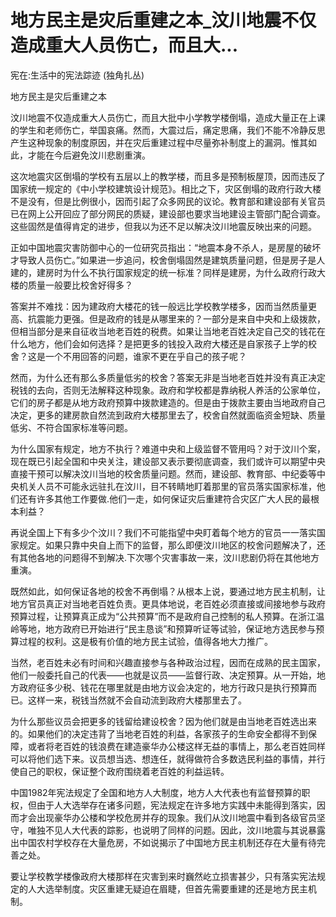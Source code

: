 # 地方民主是灾后重建之本_汶川地震不仅造成重大人员伤亡，而且大...

宪在:生活中的宪法踪迹 (独角扎丛)

地方民主是灾后重建之本

汶川地震不仅造成重大人员伤亡，而且大批中小学教学楼倒塌，造成大量正在上课的学生和老师伤亡，举国哀痛。然而，大震过后，痛定思痛，我们不能不冷静反思产生这种现象的制度原因，并在灾后重建过程中尽量弥补制度上的漏洞。惟其如此，才能在今后避免汶川悲剧重演。

这次地震灾区倒塌的学校有五层以上的教学楼，而且多是预制板屋顶，因而违反了国家统一规定的《中小学校建筑设计规范》。相比之下，灾区倒塌的政府行政大楼不是没有，但是比例很小，因而引起了众多网民的议论。教育部和建设部有关官员已在网上公开回应了部分网民的质疑，建设部也要求当地建设主管部门配合调查。这些固然是值得肯定的进步，但我以为还不足以解决汶川地震反映出来的问题。

正如中国地震灾害防御中心的一位研究员指出：“地震本身不杀人，是房屋的破坏才导致人员伤亡。”如果进一步追问，校舍倒塌固然是建筑质量问题，但是房子是人建的，建房时为什么不执行国家规定的统一标准？同样是建房，为什么政府行政大楼的质量一般要比校舍好得多？

答案并不难找：因为建政府大楼花的钱一般远比学校教学楼多，因而当然质量更高、抗震能力更强。但是政府的钱是从哪里来的？一部分是来自中央和上级拨款，但相当部分是来自征收当地老百姓的税费。如果让当地老百姓决定自己交的钱花在什么地方，他们会如何选择？是把更多的钱投入政府大楼还是自家孩子上学的校舍？这是一个不用回答的问题，谁家不更在乎自己的孩子呢？

然而，为什么还有那么多质量低劣的校舍？答案无非是当地老百姓并没有真正决定税钱的去向，否则无法解释这种现象。政府和学校都是靠纳税人养活的公家单位，它们的房子都是从地方政府预算中拨款建造的。但是由于拨款主要由当地政府自己决定，更多的建房款自然流到政府大楼那里去了，校舍自然就面临资金短缺、质量低劣、不符合国家标准等问题。

为什么国家有规定，地方不执行？难道中央和上级监督不管用吗？对于汶川个案，现在既已引起全国和中央关注，建设部又表示要彻底调查，我们或许可以期望中央直接干预可以解决汶川当地的校舍质量问题。然而，建设部、教育部、中纪委等中央机关人员不可能永远驻扎在汶川，目不转睛地盯着那里的官员落实国家标准，他们还有许多其他工作要做.他们一走，如何保证灾后重建符合灾区广大人民的最根本利益？

再说全国上下有多少个汶川？我们不可能指望中央盯着每个地方的官员一一落实国家规定。如果只靠中央自上而下的监督，那么即便汶川地区的校舍问题解决了，还有其他各地的问题得不到解决.下次哪个灾害事故一来，汶川悲剧仍将在其他地方重演。

既然如此，如何保证各地的校舍不再倒塌？从根本上说，要通过地方民主机制，让地方官员真正对当地老百姓负责。更具体地说，老百姓必须直接或间接地参与政府预算过程，让预算真正成为“公共预算”而不是政府自己控制的私人预算。在浙江温岭等地，地方政府已开始进行“民主恳谈”和预算听证等试验，保证地方选民参与预算过程的权利。这是极有价值的地方民主试验，值得各地大力推广。

当然，老百姓未必有时间和兴趣直接参与各种政治过程，因而在成熟的民主国家，他们一般委托自己的代表——也就是议员——监督行政、决定预算。从一开始，地方政府征多少税、钱花在哪里就是由地方议会决定的，地方行政只是执行预算而已。这样一来，税钱当然就不会自动流到政府大楼那里去了。

为什么那些议员会把更多的钱留给建设校舍？因为他们就是由当地老百姓选出来的。如果他们的决定违背了当地老百姓的利益，各家孩子的生命安全都得不到保障，或者将老百姓的钱浪费在建造豪华办公楼这样无益的事情上，那么老百姓同样可以将他们选下来。议员想当选、想连任，就得做符合多数选民利益的事情，并行使自己的职权，保证整个政府围绕着老百姓的利益运转。

中国1982年宪法规定了全国和地方人大制度，地方人大代表也有监督预算的职权，但由于人大选举存在诸多问题，宪法规定在许多地方实践中未能得到落实，因而才会出现豪华办公楼和学校危房并存的现象。我们从汶川地震中看到各级官员坚守，唯独不见人大代表的踪影，也说明了同样的问题。因此，汶川地震与其说暴露出中国农村学校存在大量危房，不如说揭示了中国地方民主机制还存在大量有待完善之处。

要让学校教学楼像政府大楼那样在灾害到来时巍然屹立损害甚少，只有落实宪法规定的人大选举制度。灾区重建无疑迫在眉睫，但首先需要重建的还是地方民主机制。